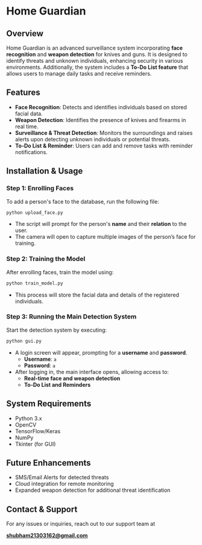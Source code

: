 # Home Guardian

## Overview

Home Guardian is an advanced surveillance system incorporating **face recognition** and **weapon detection** for knives and guns. It is designed to identify threats and unknown individuals, enhancing security in various environments. Additionally, the system includes a **To-Do List feature** that allows users to manage daily tasks and receive reminders.

## Features

- **Face Recognition**: Detects and identifies individuals based on stored facial data.
- **Weapon Detection**: Identifies the presence of knives and firearms in real time.
- **Surveillance & Threat Detection**: Monitors the surroundings and raises alerts upon detecting unknown individuals or potential threats.
- **To-Do List & Reminder**: Users can add and remove tasks with reminder notifications.



## Installation & Usage

### Step 1: Enrolling Faces

To add a person's face to the database, run the following file:

```bash
python upload_face.py
```

- The script will prompt for the person's **name** and their **relation** to the user.
- The camera will open to capture multiple images of the person’s face for training.

### Step 2: Training the Model

After enrolling faces, train the model using:

```bash
python train_model.py
```

- This process will store the facial data and details of the registered individuals.

### Step 3: Running the Main Detection System

Start the detection system by executing:

```bash
python gui.py
```

- A login screen will appear, prompting for a **username** and **password**.
  - **Username**: `a`
  - **Password**: `a`
- After logging in, the main interface opens, allowing access to:
  - **Real-time face and weapon detection**
  - **To-Do List and Reminders**

## System Requirements

- Python 3.x
- OpenCV
- TensorFlow/Keras
- NumPy
- Tkinter (for GUI)

## Future Enhancements

- SMS/Email Alerts for detected threats
- Cloud integration for remote monitoring
- Expanded weapon detection for additional threat identification

## Contact & Support

For any issues or inquiries, reach out to our support team at

**shubham21303162@gmail.com**

